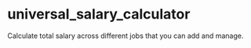 # universal_salary_calculator

Calculate total salary across different jobs that you can add and manage.
